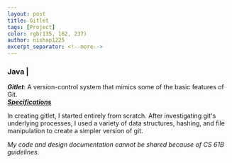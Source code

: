 ```yaml
---
layout: post
title: Gitlet
tags: [Project]
color: rgb(135, 162, 237)
author: nishap1225
excerpt_separator: <!--more-->
---
```

### Java |

***Gitlet***: A version-control system that mimics some of the basic features of  Git.  
[***Specifications***](https://inst.eecs.berkeley.edu/~cs61b/sp20/materials/proj/proj3/index.html)

<!--more-->
In creating gitlet, I started entirely from scratch. After investigating git's underlying processes, I used a variety of data structures, hashing, and file manipulation to create a simpler version of git.

*My code and design documentation cannot be shared because of CS 61B guidelines.*
